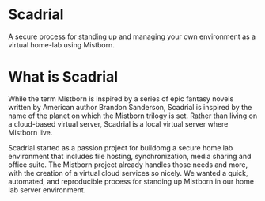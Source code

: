 # Scadrial

A secure process for standing up and managing your own environment as a virtual home-lab using Mistborn.

# What is Scadrial

While the term Mistborn is inspired by a series of epic fantasy novels written by American author Brandon Sanderson, Scadrial is inspired by the name of the planet on which the Mistborn trilogy is set. Rather than living on a cloud-based virtual server, Scadrial is a local virtual server where Mistborn live.

Scadrial started as a passion project for buildomg a secure home lab environment that includes file hosting, synchronization, media sharing and office suite. The Mistborn project already handles those needs and more, with the creation of a virtual cloud services so nicely. We wanted a quick, automated, and reproducible process for standing up Mistborn in our home lab server environment.


